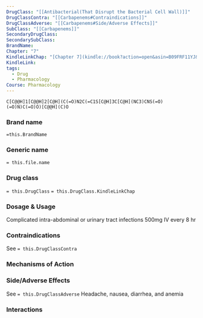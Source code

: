 ```yaml
---
DrugClass: "[[Antibacterial(That Disrupt the Bacterial Cell Wall)]]"
DrugClassContra: "[[Carbapenems#Contraindications]]"
DrugClassAdverse: "[[Carbapenems#Side/Adverse Effects]]"
SubClass: "[[Carbapenems]]"
SecondaryDrugClass: 
SecondarySubClass: 
BrandName: 
Chapter: "7"
KindleLinkChap: "[Chapter 7](kindle://book?action=open&asin=B09FRF11YJ&location=3380)"
KindleLink: 
tags:
  - Drug
  - Pharmacology
Course: Pharmacology
---
```

```smiles
C[C@@H]1[C@@H]2[C@H](C(=O)N2C(=C1S[C@H]3C[C@H](NC3)CNS(=O)(=O)N)C(=O)O)[C@@H](C)O
```

### Brand name
`=this.BrandName`
### Generic name
`= this.file.name`

### Drug class 
`= this.DrugClass`
	`= this.DrugClass.KindleLinkChap`

### Dosage & Usage
Complicated intra-abdominal or urinary tract infections
 500mg IV every 8 hr
 
### Contraindications
See `= this.DrugClassContra`

### Mechanisms of Action

### Side/Adverse Effects
See `= this.DrugClassAdverse`
Headache, nausea, diarrhea, and anemia

### Interactions
